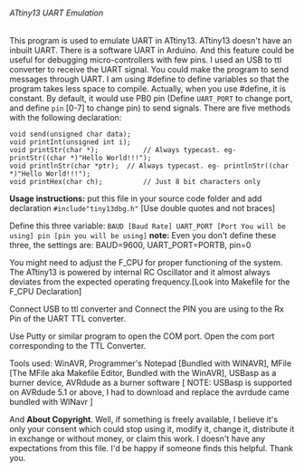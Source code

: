 ###### ATtiny13 UART Emulation
This program is used to emulate UART in ATtiny13. ATtiny13 doesn't have an inbuilt UART.
There is a software UART in Arduino. And this feature could be useful for debugging micro-controllers with few pins. I used an USB to ttl converter to receive the UART signal. You could make the program to send messages through UART.
I am using #define to define variables so that the program takes less space to compile. Actually, when you use #define, it is constant. By default, it would use PB0 pin (Define ```UART_PORT``` to change port, and define ```pin``` [0-7] to change pin) to send signals.
There are five methods with the following declaration:

```
void send(unsigned char data);
void printInt(unsigned int i);
void printStr(char *);			 // Always typecast. eg- printStr((char *)"Hello World!!!");
void printlnStr(char *ptr);  // Always typecast. eg- printlnStr((char *)"Hello World!!!");
void printHex(char ch);			 // Just 8 bit characters only
````

__Usage instructions:__
put this file in your source code folder and add declaration
`#include"tiny13dbg.h"`
[Use double quotes and not braces]

Define this three variable:
`
BAUD [Baud Rate]
UART_PORT [Port You will be using]
pin [pin you will be using]
`
__note:__ Even you don't define these three, the settings are: BAUD=9600, UART_PORT=PORTB, pin=0

You might need to adjust the F_CPU for proper functioning of the system. The ATtiny13 is powered by internal RC Oscillator and it almost always deviates from the expected operating frequency.[Look into Makefile for the F_CPU Declaration]

Connect USB to ttl converter and Connect the PIN you are using to the Rx Pin of the UART TTL converter.

Use Putty or similar program to open the COM port. Open the com port corresponding to the TTL Converter.

Tools used: WinAVR, Programmer's Notepad [Bundled with WINAVR], MFile [The MFile aka Makefile Editor, Bundled with the WinAVR], USBasp as a burner device, AVRdude as a burner software [ NOTE: USBasp is supported on AVRdude 5.1 or above, I had to download and replace the avrdude came bundled with WINavr ]

And __About Copyright__. Well, if something is freely available, I believe it's only your consent which could stop using it, modify it, change it, distribute it in exchange or without money, or claim this work. I doesn't have any expectations from this file. I'd be happy if someone finds this helpful. Thank you.

